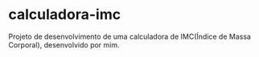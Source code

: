 # calculadora-imc
Projeto de desenvolvimento de uma calculadora de IMC(Índice de Massa Corporal), desenvolvido por mim.
